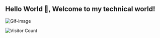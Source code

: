 ## Hello World 👋, Welcome to my technical world!
 
![Gif-image](https://user-images.githubusercontent.com/58959408/232639433-cb0aea21-66f0-4508-a771-85e2089c5a87.gif)

![Visitor Count](https://profile-counter.glitch.me/{Stroller15}/count.svg)
 
